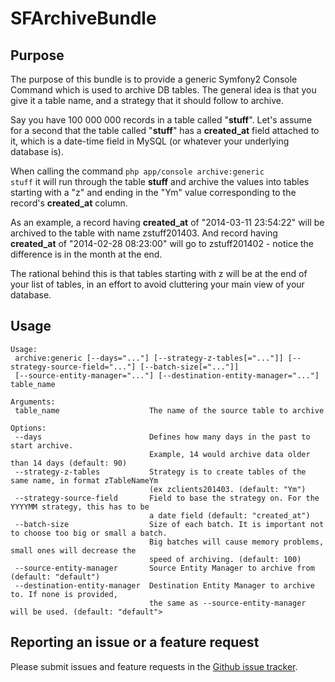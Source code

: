 SFArchiveBundle
===============


Purpose
-------

The purpose of this bundle is to provide a generic Symfony2 Console Command which is used to archive DB tables.
The general idea is that you give it a table name, and a strategy that it should follow to archive.

Say you have 100 000 000 records in a table called "**stuff**". Let's assume for a second that the table
called "**stuff**" has a **created_at** field attached to it, which is a date-time field in MySQL
(or whatever your underlying database is).

When calling the command <code>php app/console archive:generic stuff</code> it will run through the
table **stuff** and archive the values into tables starting with a "z" and ending in the "Ym" value
corresponding to the record's **created_at** column.

As an example, a record having **created_at** of "2014-03-11 23:54:22" will be archived to the table
with name zstuff201403. And record having **created_at** of "2014-02-28 08:23:00" will go
to zstuff201402 - notice the difference is in the month at the end.

The rational behind this is that tables starting with z will be at the end of your list of tables,
in an effort to avoid cluttering your main view of your database.

Usage
-----

	Usage:
	 archive:generic [--days="..."] [--strategy-z-tables[="..."]] [--strategy-source-field="..."] [--batch-size[="..."]]
	 [--source-entity-manager="..."] [--destination-entity-manager="..."] table_name

	Arguments:
	 table_name                    The name of the source table to archive

	Options:
	 --days                        Defines how many days in the past to start archive.
	                               Example, 14 would archive data older than 14 days (default: 90)
	 --strategy-z-tables           Strategy is to create tables of the same name, in format zTableNameYm
	                               (ex zclients201403. (default: "Ym")
	 --strategy-source-field       Field to base the strategy on. For the YYYYMM strategy, this has to be
	                               a date field (default: "created_at")
	 --batch-size                  Size of each batch. It is important not to choose too big or small a batch.
	                               Big batches will cause memory problems, small ones will decrease the
	                               speed of archiving. (default: 100)
	 --source-entity-manager       Source Entity Manager to archive from (default: "default")
	 --destination-entity-manager  Destination Entity Manager to archive to. If none is provided,
	                               the same as --source-entity-manager will be used. (default: "default">
	 
Reporting an issue or a feature request
---------------------------------------

Please submit issues and feature requests in the [Github issue tracker](https://github.com/sarelvdwalt/SFArchiveBundle/issues).
